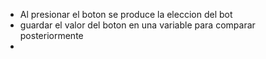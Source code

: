 - Al presionar el boton se produce la eleccion del bot
- guardar el valor del boton en una variable para comparar posteriormente
- 